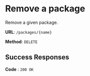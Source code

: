 # Remove a package

Remove a given package.

**URL**: `/packages/{name}`

**Method**: `DELETE`

## Success Responses

**Code** : `200 OK`
